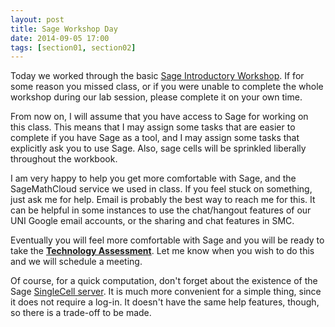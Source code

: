 ```yaml
---
layout: post
title: Sage Workshop Day
date: 2014-09-05 17:00
tags: [section01, section02]
---
```


Today we worked through the basic [Sage Introductory Workshop][sagewkshp]. If for
some reason you missed class, or if you were unable to complete the whole workshop
during our lab session, please complete it on your own time.

From now on, I will assume that you have access to Sage for working on this class.
This means that I may assign some tasks that are easier to complete if you have
Sage as a tool, and I may assign some tasks that explicitly ask you to use Sage.
Also, sage cells will be sprinkled liberally throughout the workbook.

I am very happy to help you get more comfortable with Sage, and the
SageMathCloud service we used in class. If you feel stuck on something, just ask
me for help. Email is probably the best way to reach me for this. It can be
helpful in some instances to use the chat/hangout features of our UNI Google
email accounts, or the sharing and chat features in SMC.

Eventually you will feel more comfortable with Sage and you will be ready to
take the [**Technology Assessment**][tech-assess]. Let me know when you wish to
do this and we will schedule a meeting.

Of course, for a quick computation, don't forget about the existence of the Sage
[SingleCell server][sage-single-cell]. It is much more convenient for a simple
thing, since it does not require a log-in. It doesn't have the same help features,
though, so there is a trade-off to be made.




[sagewkshp]: http://theronhitchman.github.io/sage-workshop/
[sage-single-cell]: https://sagecell.sagemath.org/
[tech-assess]: {{site.baseurl}}/standards-based-assessment/tech.html
